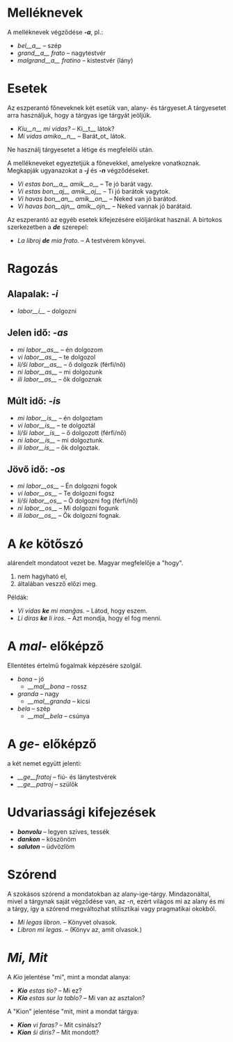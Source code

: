 # Melléknevek

A melléknevek végződése *__-a__*, pl.:

- *bel__a__* – szép
- *grand__a__ frato* – nagytestvér
- *malgrand__a__ fratino* – kistestvér (lány)

# Esetek

Az eszperantó főneveknek két esetük van, alany- és tárgyeset.A tárgyesetet arra használjuk, hogy a tárgyas ige tárgyát jeöljük.

- *Kiu__n__ mi vidas?* – Ki__t__ látok?
- *Mi vidas amiko__n__* – Barát_ot_ látok.

Ne használj tárgyesetet a létige és megfelelői után.

A mellékneveket egyeztetjük a főnevekkel, amelyekre vonatkoznak. Megkapják ugyanazokat a *__-j__* és *__-n__* végződéseket.

- *Vi estas bon__a__ amik__o__* – Te jó barát vagy.
- *Vi estas bon__aj__ amik__oj__* – Ti jó barátok vagytok.
- *Vi havas bon__an__ amik__on__* – Neked van jó barátod.
- *Vi havas bon__ajn__ amik__ojn__* – Neked vannak jó barátaid.

Az eszperantó az egyéb esetek kifejezésére elöljárókat használ. A birtokos szerkezetben a *__de__* szerepel:

- *La libroj __de__ mia frato.* – A testvérem könyvei.

# Ragozás 

## Alapalak: *-i*
  
- *labor__i__*          – dolgozni

## Jelen idő: *-as*

- *mi labor__as__*      – én dolgozom
- *vi labor__as__*      – te dolgozol
- *li/ŝi labor__as__*   – ő dolgozik (férfi/nő)
- *ni labor__as__*      – mi dolgozunk
- *ili labor__as__*     – ők dolgoznak

## Múlt idő: *-is*

- *mi labor__is__*      – én dolgoztam
- *vi labor__is__*      – te dolgoztál
- *li/ŝi labor__is__*   – ő dolgozott (férfi/nő)
- *ni labor__is__*      – mi dolgoztunk.
- *ili labor__is__*     – ők dolgoztak.

## Jövő idő: *-os*

- *mi labor__os__*      – Én dolgozni fogok
- *vi labor__os__*      – Te dolgozni fogsz
- *li/ŝi labor__os__*   – Ő dolgozni fog (férfi/nő)
- *ni labor__os__*      – Mi dolgozni fogunk
- *ili labor__os__*     – Ők dolgozni fognak.

# A *ke* kötőszó

alárendelt mondatoot vezet be. Magyar megfelelője a "hogy".

1. nem hagyható el,
2. általában veszző előzi meg.

Példák:

- *Vi vidas __ke__ mi manĝas.* – Látod, hogy eszem.
- *Li diras __ke__ li iros.* – Azt mondja, hogy el fog menni.

# A *mal-* előképző

Ellentétes értelmű fogalmak képzésére szolgál.

- *bona* – jó
  - *__mal__bona* – rossz
- *granda* – nagy
  - *__mal__granda* – kicsi
- *bela* – szép
  - *__mal__bela* – csúnya

# A *ge-* előképző

a két nemet együtt jelenti:

- *__ge__fratoj* – fiú- és lánytestvérek
- *__ge__patroj* – szülők

# Udvariassági kifejezések

- *__bonvolu__* – legyen szíves, tessék
- *__dankon__* – köszönöm
- *__saluton__* – üdvözlöm

# Szórend

A szokásos szórend a mondatokban az alany-ige-tárgy. Mindazonáltal, mivel a tárgynak saját végződése van, az *-n*, ezért világos mi az alany és mi a tárgy, így a szórend megváltozhat stilisztikai vagy pragmatikai okokból.

- *Mi legas libron.* – Könyvet olvasok.
- *Libron mi legas.* – (Könyv az, amit olvasok.)

# *Mi, Mit*

A *Kio* jelentése "mi", mint a mondat alanya:

- *__Kio__ estas tio?* – Mi ez?
- *__Kio__ estas sur la tablo?* – Mi van az asztalon?

A "Kion" jelentése "mit, mint a mondat tárgya:

- *__Kion__ vi faras?* – Mit csinálsz?
- *__Kion__ ŝi diris?* – Mit mondott?

